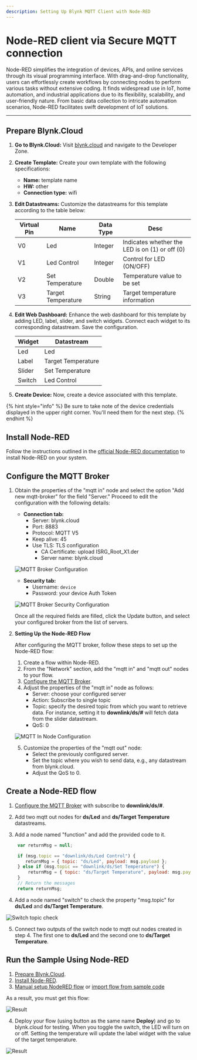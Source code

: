 ```yaml
---
description: Setting Up Blynk MQTT Client with Node-RED
---
```


# Node-RED client via Secure MQTT connection

Node-RED simplifies the integration of devices, APIs, and online services through its visual programming interface. With drag-and-drop functionality, users can effortlessly create workflows by connecting nodes to perform various tasks without extensive coding. It finds widespread use in IoT, home automation, and industrial applications due to its flexibility, scalability, and user-friendly nature. From basic data collection to intricate automation scenarios, Node-RED facilitates swift development of IoT solutions.

---

## Prepare Blynk.Cloud

1. **Go to Blynk.Cloud:** Visit [blynk.cloud](https://blynk.cloud) and navigate to the Developer Zone.

2. **Create Template:** Create your own template with the following specifications:
   - **Name:** template name
   - **HW:** other
   - **Connection type:** wifi

3. **Edit Datastreams:** Customize the datastreams for this template according to the table below:

   | Virtual Pin | Name               | Data Type | Desc                                          |
   |-------------|--------------------|-----------|-----------------------------------------------|
   | V0          | Led                | Integer   | Indicates whether the LED is on (1) or off (0)|
   | V1          | Led Control        | Integer   | Control for LED (ON/OFF)                      |
   | V2          | Set Temperature    | Double    | Temperature value to be set                   |
   | V3          | Target Temperature | String    | Target temperature information                |

4. **Edit Web Dashboard:** Enhance the web dashboard for this template by adding LED, label, slider, and switch widgets. Connect each widget to its corresponding datastream. Save the configuration.

   | Widget | Datastream         |
   |--------|--------------------|
   | Led    | Led                |
   | Label  | Target Temperature |
   | Slider | Set Temperature    |
   | Switch | Led Control        |

5. **Create Device:** Now, create a device associated with this template.

{% hint style="info" %}
Be sure to take note of the device credentials displayed in the upper right corner. You'll need them for the next step.
{% endhint %}

## Install Node-RED

Follow the instructions outlined in the [official Node-RED documentation](https://nodered.org/docs/getting-started/local) to install Node-RED on your system.

## Configure the MQTT Broker

1. Obtain the properties of the "mqtt in" node and select the option "Add new mqtt-broker" for the field "Server." Proceed to edit the configuration with the following details:
   - **Connection tab:**
     - Server: blynk.cloud
     - Port: 8883
     - Protocol: MQTT V5
     - Keep alive: 45
     - Use TLS: TLS configuration
       - CA Certificate: upload ISRG_Root_X1.der
       - Server name: blynk.cloud

   ![MQTT Broker Configuration](images/mqtt_broker.png)

   - **Security tab:**
     - Username: `device`
     - Password: your device Auth Token

   ![MQTT Broker Security Configuration](images/mqtt_broker_sec.png)

   Once all the required fields are filled, click the Update button, and select your configured broker from the list of servers.

2. **Setting Up the Node-RED Flow**

   After configuring the MQTT broker, follow these steps to set up the Node-RED flow:

   1. Create a flow within Node-RED.
   2. From the "Network" section, add the "mqtt in" and "mqtt out" nodes to your flow.
   3. [Configure the MQTT Broker](#configure-the-mqtt-broker).
   4. Adjust the properties of the "mqtt in" node as follows:
      - Server: choose your configured server
      - Action: Subscribe to single topic
      - Topic: specify the desired topic from which you want to retrieve data. For instance, setting it to **downlink/ds/#** will fetch data from the slider datastream.
      - QoS: 0

   ![MQTT In Node Configuration](images/mqtt_in.png)

   5. Customize the properties of the "mqtt out" node:
      - Select the previously configured server.
      - Set the topic where you wish to send data, e.g., any datastream from blynk.cloud.
      - Adjust the QoS to 0.

## Create a Node-RED flow

1. [Configure the MQTT Broker](#configure-the-mqtt-broker) with subscribe to **downlink/ds/#**.
2. Add two mqtt out nodes for **ds/Led** and **ds/Target Temperature** datastreams.
3. Add a node named "function" and add the provided code to it.

   ```js
    var returnMsg = null;

    if (msg.topic == "downlink/ds/Led Control") {
       returnMsg = { topic: "ds/Led", payload: msg.payload };
    } else if (msg.topic == "downlink/ds/Set Temperature") {
        returnMsg = { topic: "ds/Target Temperature", payload: msg.payload + "°C"};
    }
    // Return the messages
    return returnMsg;

   ```
4. Add a node named "switch" to check the property "msg.topic" for **ds/Led** and **ds/Target Temperature**.

![Switch topic check](images/topic_check.png)

5. Connect two outputs of the switch node to mqtt out nodes created in step 4. The first one to **ds/Led** and the second one to **ds/Target Temperature**.

## Run the Sample Using Node-RED

1. [Prepare Blynk.Cloud](#prepare-blynkcloud).
2. [Install Node-RED](#prepare-nodered-installing-node-red).
3. [Manual setup NodeRED flow](#manual-setup-nodeRED-flow) or [import flow from sample code](#import-flow-from-sample-code)

As a result, you must get this flow:

![Result](images/result_nodered.png)

4. Deploy your flow (using button as the same name **Deploy**) and go to blynk.cloud for testing. When you toggle the switch, the LED will turn on or off. Setting the temperature will update the label widget with the value of the target temperature.

![Result](images/result_cloud.png)

